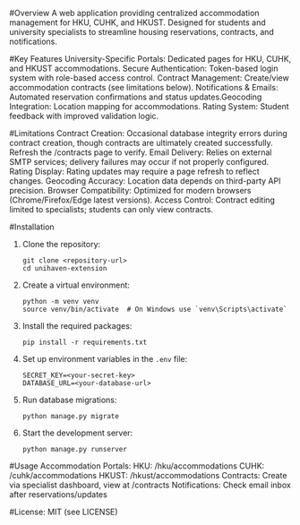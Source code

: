 #Overview
A web application providing centralized accommodation management for HKU, CUHK, and HKUST. Designed for students and university specialists to streamline housing reservations, contracts, and notifications.

#Key Features
​University-Specific Portals: Dedicated pages for HKU, CUHK, and HKUST accommodations.
​Secure Authentication: Token-based login system with role-based access control.
​Contract Management: Create/view accommodation contracts (see limitations below).
​Notifications & Emails: Automated reservation confirmations and status updates.
​Geocoding Integration: Location mapping for accommodations.
​Rating System: Student feedback with improved validation logic.

#Limitations
​Contract Creation:
Occasional database integrity errors during contract creation, though contracts are ultimately created successfully. Refresh the /contracts page to verify.
​Email Delivery:
Relies on external SMTP services; delivery failures may occur if not properly configured.
​Rating Display:
Rating updates may require a page refresh to reflect changes.
​Geocoding Accuracy:
Location data depends on third-party API precision.
​Browser Compatibility:
Optimized for modern browsers (Chrome/Firefox/Edge latest versions).
​Access Control:
Contract editing limited to specialists; students can only view contracts.

#Installation
1. Clone the repository:
   ```
   git clone <repository-url>
   cd unihaven-extension
   ```
2. Create a virtual environment:
   ```
   python -m venv venv
   source venv/bin/activate  # On Windows use `venv\Scripts\activate`
   ```
3. Install the required packages:
   ```
   pip install -r requirements.txt
   ```
4. Set up environment variables in the `.env` file:
   ```
   SECRET_KEY=<your-secret-key>
   DATABASE_URL=<your-database-url>
   ```
5. Run database migrations:
   ```
   python manage.py migrate
   ```
6. Start the development server:
   ```
   python manage.py runserver
   ```

#Usage
​Accommodation Portals:
HKU: /hku/accommodations
CUHK: /cuhk/accommodations
HKUST: /hkust/accommodations
​Contracts: Create via specialist dashboard, view at /contracts
​Notifications: Check email inbox after reservations/updates

#License: MIT (see LICENSE)
